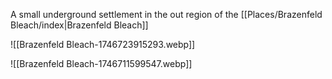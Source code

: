 A small underground settlement in the out region of the [[Places/Brazenfeld Bleach/index|Brazenfeld Bleach]] 

![[Brazenfeld Bleach-1746723915293.webp]]


![[Brazenfeld Bleach-1746711599547.webp]]
